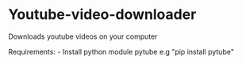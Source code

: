 # Youtube-video-downloader
Downloads youtube videos on your computer

Requirements:
    - Install python module pytube e.g "pip install pytube"
